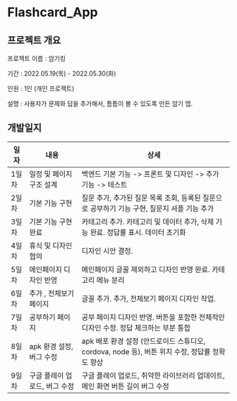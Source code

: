 # Flashcard_App
## 프로젝트 개요

프로젝트 이름 : 암기킹

기간 : 2022.05.19(목) - 2022.05.30(화)

인원 : 1인 (개인 프로젝트)

설명 : 사용자가 문제와 답을 추가해서, 틈틈이 볼 수 있도록 만든 암기 앱.



## 개발일지

| 일자  | 내용                          | 상세                                                         |
| ----- | ----------------------------- | ------------------------------------------------------------ |
| 1일차 | 일정 및 페이지 구조 설계      | 백엔드 기본 기능 -> 프론트 및 디자인 -> 추가 기능 -> 테스트  |
| 2일차 | 기본 기능 구현                | 질문 추가, 추가된 질문 목록 조회, 등록된 질문으로 공부하기 기능 구현, 질문지 셔플 기능 추가 |
| 3일차 | 기본 기능 구현 완료           | 카테고리 추가. 카테고리 및 데이터 추가, 삭제 기능 완료. 정답률 표시. 데이터 초기화 |
| 4일차 | 휴식 및 디자인 협의           | 디자인 시안 결정.                                            |
| 5일차 | 메인페이지 디자인 반영        | 메인페이지 글꼴 제외하고 디자인 반영 완료. 카테고리 메뉴 분리 |
| 6일차 | 추가 , 전체보기 페이지        | 글꼴 추가. 추가, 전체보기 페이지 디자인 작업.                |
| 7일차 | 공부하기 페이지               | 공부 페이지 디자인 반영. 버튼을 포함한 전체적인 디자인 수정. 정답 체크하는 부분 통합 |
| 8일차 | apk 환경 설정, 버그 수정      | apk 배포 환경 설정 (안드로이드 스튜디오, cordova, node 등), 버튼 위치 수정, 정답률 정확도 향상 |
| 9일차 | 구글 플레이 업로드, 버그 수정 | 구글 플레이 업로드, 취약한 라이브러리 업데이트, 메인 화면 버튼 길이 버그 수정 |

